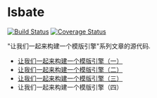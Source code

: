 # lsbate

[![Build Status](https://travis-ci.org/mozillazg/lsbate.svg?branch=master)](https://travis-ci.org/mozillazg/lsbate)
[![Coverage Status](https://coveralls.io/repos/github/mozillazg/lsbate/badge.svg?branch=master)](https://coveralls.io/github/mozillazg/lsbate?branch=master)


"让我们一起来构建一个模版引擎"系列文章的源代码.

* [让我们一起来构建一个模版引擎（一）](https://mozillazg.com/2016/03/let-us-build-a-template-engine-part1.html)
* [让我们一起来构建一个模版引擎（二）](https://mozillazg.com/2016/03/let-us-build-a-template-engine-part2.html)
* [让我们一起来构建一个模版引擎（三）](https://mozillazg.com/2016/03/let-us-build-a-template-engine-part3.html)
* 让我们一起来构建一个模版引擎（四）
